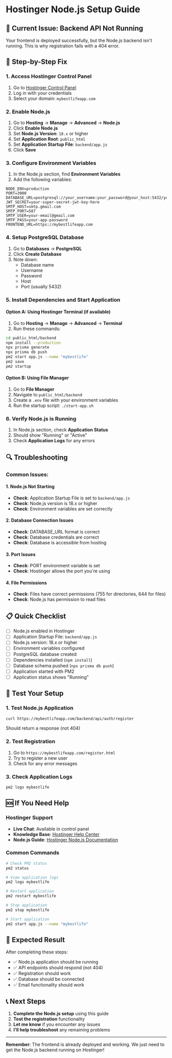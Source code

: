 # Hostinger Node.js Setup Guide

## 🚨 Current Issue: Backend API Not Running

Your frontend is deployed successfully, but the Node.js backend isn't running. This is why registration fails with a 404 error.

## 🔧 Step-by-Step Fix

### 1. Access Hostinger Control Panel
1. Go to [Hostinger Control Panel](https://hpanel.hostinger.com)
2. Log in with your credentials
3. Select your domain: `mybestlifeapp.com`

### 2. Enable Node.js
1. Go to **Hosting** → **Manage** → **Advanced** → **Node.js**
2. Click **Enable Node.js**
3. Set **Node.js Version**: `18.x` or higher
4. Set **Application Root**: `public_html`
5. Set **Application Startup File**: `backend/app.js`
6. Click **Save**

### 3. Configure Environment Variables
1. In the Node.js section, find **Environment Variables**
2. Add the following variables:

```
NODE_ENV=production
PORT=3000
DATABASE_URL=postgresql://your_username:your_password@your_host:5432/your_database
JWT_SECRET=your-super-secret-jwt-key-here
SMTP_HOST=smtp.gmail.com
SMTP_PORT=587
SMTP_USER=your-email@gmail.com
SMTP_PASS=your-app-password
FRONTEND_URL=https://mybestlifeapp.com
```

### 4. Setup PostgreSQL Database
1. Go to **Databases** → **PostgreSQL**
2. Click **Create Database**
3. Note down:
   - Database name
   - Username
   - Password
   - Host
   - Port (usually 5432)

### 5. Install Dependencies and Start Application

#### Option A: Using Hostinger Terminal (if available)
1. Go to **Hosting** → **Manage** → **Advanced** → **Terminal**
2. Run these commands:

```bash
cd public_html/backend
npm install --production
npx prisma generate
npx prisma db push
pm2 start app.js --name "mybestlife"
pm2 save
pm2 startup
```

#### Option B: Using File Manager
1. Go to **File Manager**
2. Navigate to `public_html/backend`
3. Create a `.env` file with your environment variables
4. Run the startup script: `./start-app.sh`

### 6. Verify Node.js is Running
1. In Node.js section, check **Application Status**
2. Should show "Running" or "Active"
3. Check **Application Logs** for any errors

## 🔍 Troubleshooting

### Common Issues:

#### 1. Node.js Not Starting
- **Check**: Application Startup File is set to `backend/app.js`
- **Check**: Node.js version is 18.x or higher
- **Check**: Environment variables are set correctly

#### 2. Database Connection Issues
- **Check**: DATABASE_URL format is correct
- **Check**: Database credentials are correct
- **Check**: Database is accessible from hosting

#### 3. Port Issues
- **Check**: PORT environment variable is set
- **Check**: Hostinger allows the port you're using

#### 4. File Permissions
- **Check**: Files have correct permissions (755 for directories, 644 for files)
- **Check**: Node.js has permission to read files

## 📋 Quick Checklist

- [ ] Node.js enabled in Hostinger
- [ ] Application Startup File: `backend/app.js`
- [ ] Node.js version: 18.x or higher
- [ ] Environment variables configured
- [ ] PostgreSQL database created
- [ ] Dependencies installed (`npm install`)
- [ ] Database schema pushed (`npx prisma db push`)
- [ ] Application started with PM2
- [ ] Application status shows "Running"

## 🧪 Test Your Setup

### 1. Test Node.js Application
```bash
curl https://mybestlifeapp.com/backend/api/auth/register
```
Should return a response (not 404)

### 2. Test Registration
1. Go to `https://mybestlifeapp.com/register.html`
2. Try to register a new user
3. Check for any error messages

### 3. Check Application Logs
```bash
pm2 logs mybestlife
```

## 🆘 If You Need Help

### Hostinger Support
- **Live Chat**: Available in control panel
- **Knowledge Base**: [Hostinger Help Center](https://support.hostinger.com)
- **Node.js Guide**: [Hostinger Node.js Documentation](https://support.hostinger.com/en/articles/1583299-how-to-use-node-js)

### Common Commands
```bash
# Check PM2 status
pm2 status

# View application logs
pm2 logs mybestlife

# Restart application
pm2 restart mybestlife

# Stop application
pm2 stop mybestlife

# Start application
pm2 start app.js --name "mybestlife"
```

## 🎯 Expected Result

After completing these steps:
- ✅ Node.js application should be running
- ✅ API endpoints should respond (not 404)
- ✅ Registration should work
- ✅ Database should be connected
- ✅ Email functionality should work

## 📞 Next Steps

1. **Complete the Node.js setup** using this guide
2. **Test the registration** functionality
3. **Let me know** if you encounter any issues
4. **I'll help troubleshoot** any remaining problems

---

**Remember**: The frontend is already deployed and working. We just need to get the Node.js backend running on Hostinger!
